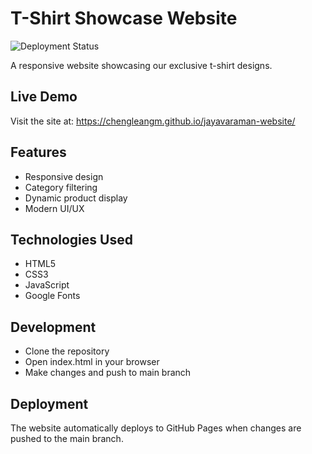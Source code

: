 # T-Shirt Showcase Website

![Deployment Status](https://github.com/chengleangm/jayavaraman-website/actions/workflows/pages/pages-build-deployment/badge.svg)

A responsive website showcasing our exclusive t-shirt designs.

## Live Demo
Visit the site at: https://chengleangm.github.io/jayavaraman-website/

## Features
- Responsive design
- Category filtering
- Dynamic product display
- Modern UI/UX

## Technologies Used
- HTML5
- CSS3
- JavaScript
- Google Fonts

## Development
- Clone the repository
- Open index.html in your browser
- Make changes and push to main branch

## Deployment
The website automatically deploys to GitHub Pages when changes are pushed to the main branch.

